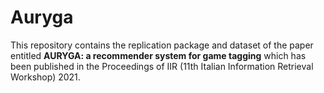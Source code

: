 # Auryga

This repository contains the replication package and dataset of the paper entitled
**AURYGA: a recommender system for game tagging** which has been published in the Proceedings of IIR (11th Italian Information Retrieval Workshop) 2021.
